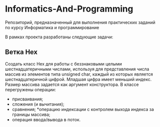 # Informatics-And-Programming
Репозиторий, предназначенный для выполнения практических заданий по курсу Информатика и программирование

В рамках проекта разработаны следующие задачи:

## Ветка Hex

Создать класс Hex для работы с беззнаковыми целыми шестнадцатеричными числами, используя
для представления числа массив из элементов типа unsigned char, каждый из которых является
шестнадцатеричной цифрой. Младшая цифра имеет меньший индекс. Размер массива задается
как аргумент конструктора.
В классе перегружены операции:
* присваивания;
* сложения (и вычитания);
* сравнения;
*операцию индексации с контролем выхода индекса за границы массива;
* операция ввода/вывода в поток.